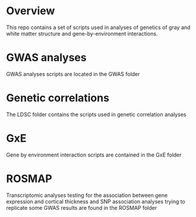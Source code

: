 # Overview
This repo contains a set of scripts used in analyses of genetics of gray and white matter structure and gene-by-environment interactions.

# GWAS analyses
GWAS analyses scripts are located in the GWAS folder

# Genetic correlations
The LDSC folder contains the scripts used in genetic correlation analyses

# GxE
Gene by environment interaction scripts are contained in the GxE folder

# ROSMAP
Transcriptomic analyses testing for the association between gene expression and cortical thickness and SNP association analyses trying to replicate some GWAS results are found in the ROSMAP folder


